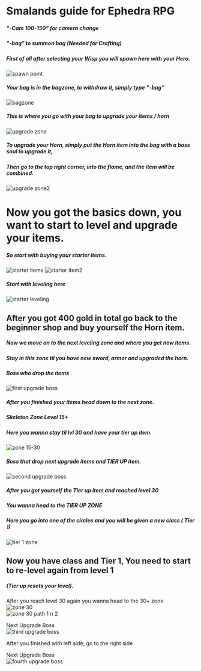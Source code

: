 # Smalands guide for Ephedra RPG <br />
 			
##### "-Cam 100-150" for camera change<br />
##### "-bag" to summon bag (Needed for Crafting)

##### First of all after selecting your Wisp you will spawn here with your Hero.<br />
![spawn point](https://user-images.githubusercontent.com/35559819/35090160-20a1542a-fc39-11e7-801a-3968375503bd.PNG)

##### Your bag is in the bagzone, to withdraw it, simply type "-bag"<br />
![bagzone](https://user-images.githubusercontent.com/35559819/35090142-1ed65b4a-fc39-11e7-88b4-dafdd0e719b5.PNG)<br />

##### This is where you go with your bag to upgrade your items / horn<br />
![upgrade zone](https://user-images.githubusercontent.com/35559819/35090133-1dd8a518-fc39-11e7-9a2e-a24b53b78523.PNG)<br />

##### To upgrade your Horn, simply put the Horn item into the bag with a boss soul to upgrade it,<br />
##### Then go to the top right corner, into the flame, and the item will be combined.<br />
![upgrade zone2](https://user-images.githubusercontent.com/35559819/35090134-1df65518-fc39-11e7-8018-a8a6c5d29886.PNG)<br />


# Now you got the basics down, you want to start to level and upgrade your items.<br />
##### So start with buying your starter items.<br />
![starter items](https://user-images.githubusercontent.com/35559819/35090163-20d9641e-fc39-11e7-947f-59d91767c017.PNG)
![starter item2](https://user-images.githubusercontent.com/35559819/35090161-20bb65e0-fc39-11e7-9fb2-e9d2a7385864.PNG)


##### Start with leveling here<br />
![starter leveling](https://user-images.githubusercontent.com/35559819/35090164-20f35176-fc39-11e7-9c5d-673e8fe63f1a.PNG)

## After you got 400 gold in total go back to the beginner shop and buy yourself the Horn item.<br />

##### Now we move on to the next leveling zone and where you get new items.<br />
##### Stay in this zone til you have new sword, armor and upgraded the horn.<br />

##### Boss who drop the items<br />
![first upgrade boss](https://user-images.githubusercontent.com/35559819/35090151-1f8ac3b4-fc39-11e7-810f-450b84841b3d.PNG)

##### After you finished your items head down to the next zone.<br />

##### Skeleton Zone Level 15+<br />
##### Here you wanna stay til lvl 30 and have your tier up item.<br />
![zone 15-30](https://user-images.githubusercontent.com/35559819/35090137-1e42be08-fc39-11e7-9460-6ed15148d88d.PNG)<br />

##### Boss that drop next upgrade items and TIER UP item.<br />
![second upgrade boss](https://user-images.githubusercontent.com/35559819/35090157-204d62e8-fc39-11e7-8ae8-ad73e6d89ed8.PNG)<br />

##### After you got yourself the Tier up item and reached level 30<br />
##### You wanna head to the TIER UP ZONE<br />

##### Here you go into one of the circles and you will be given a new class ( Tier 1)<br />
![tier 1 zone](https://user-images.githubusercontent.com/35559819/35090128-1d380ac2-fc39-11e7-8835-133d1471ec04.PNG)<br />

## Now you have class and Tier 1, You need to start to re-level again from level 1<br />
##### (Tier up resets your level).<br />

After you reach level 30 again you wanna head to the 30+ zone<br />
![zone 30](https://user-images.githubusercontent.com/35559819/35090139-1e7cdb56-fc39-11e7-9768-4d584f060df4.PNG)<br />
![zone 30 path 1 n 2](https://user-images.githubusercontent.com/35559819/35090138-1e5fa69e-fc39-11e7-9074-e5e0211de6f3.PNG)<br />

Next Upgrade Boss<br />
![third upgrade boss](https://user-images.githubusercontent.com/35559819/35090165-2111e2ee-fc39-11e7-8c5f-dc8bf118e7a8.PNG)<br />

After you finished with left side, go to the right side<br />

Next Upgrade Boss<br />
![fourth upgrade boss](https://user-images.githubusercontent.com/35559819/35090152-1fa6cf3c-fc39-11e7-8859-e39ae5bf3e88.PNG)<br />








